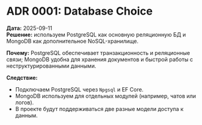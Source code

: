 # ADR 0001: Database Choice

**Дата:** 2025-09-11  
**Решение:** используем PostgreSQL как основную реляционную БД и MongoDB как дополнительное NoSQL-хранилище.  

**Почему:** PostgreSQL обеспечивает транзакционность и реляционные связи; MongoDB удобна для хранения документов и быстрой работы с неструктурированными данными.  

**Следствие:**  
- Подключаем PostgreSQL через `Npgsql` и EF Core.  
- MongoDB используем для отдельных модулей (например, чатов или логов).  
- В проекте будут поддерживаться две разные модели доступа к данным.  
